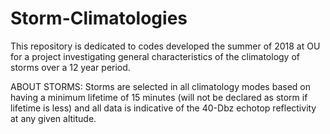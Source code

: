 # Storm-Climatologies

This repository is dedicated to codes developed the summer of 2018 at OU for a project investigating general characteristics of the climatology of storms over a 12 year period. 

ABOUT STORMS: Storms are selected in all climatology modes based on having a minimum lifetime of 15 minutes (will not be declared as storm if lifetime is less) and all data is indicative of the 40-Dbz echotop reflectivity at any given altitude. 
